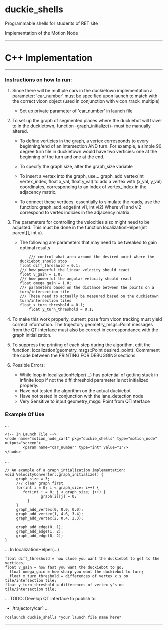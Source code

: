 # duckie_shells
Programmable shells for students of RET site

Implementation of the Motion Node

------------------------------------------------------------------------
# C++ Implementation 
------------------------------------------------------------------------

### Instructions on how to run:

1. Since there will be multiple cars in the duckietown implementation a parameter: 'car_number' must be specified upon launch to match with the correct vicon object (used in conjunction with vicon_track_multiple)
   - Set up private parameter of 'car_number' in launch file

2. To set up the graph of segmented places where the duckiebot will travel to in the duckietown, function -graph_initialize()- must be manually altered.

   - To define verticies in the graph, a vertex corresponds to every beginning/end of an intersection AND turn. For example, a simple 90 degree turn tile in duckietown would have two verticies: one at the beginning of the turn and one at the end. 
  
   - To specify the graph size, alter the graph_size variable
  
   - To insert a vertex into the graph, use... 
    graph_add_vertex(int vertex_index, float x_val, float y_val)
    to add a vertex with (x_val, y_val) coordinates, corresponding to an
    index of vertex_index in the adjacency matrix.
    
   - To connect these vertices, essentially to simulate the roads, use the function:
    graph_add_edge(int vi1, int vi2)
    Where vi1 and vi2 correspond to vertex indicies in the adjacency matrix

3. The parameters for controlling the velocities also might need to be adjusted. This must be done in the function localizationHelper(int parent[], int u).

   - The following are parameters that may need to be tweaked to gain optimal results
   	  ```
          /// control what area around the desired point where the duckiebot should stop
	  float diff_threshold = 0.1;
	  /// how powerful the linear velocity should react
	  float v_gain = 1.0;
	  /// how powerful the angular velocity should react
	  float omega_gain = 1.0;
	  /// parameters based on the distance between the points on a turn/intersection tile
	  /// These need to actually be measured based on the duckietown turn/intersection tiles
	  float x_turn_threshold = 0.1;
    	  float y_turn_threshold = 0.1;
	  ```

4. To make this work properly, current_pose from vicon tracking must yield correct information.
The trajectory geometry_msgs::Point messages from the QT interface must also be correct in 
correspondance with the graph initialization.

5. To suppress the printing of each step during the algorithm, 
edit the function: localization(geometry_msgs::Point desired_point).
Commment the code between the PRINTING FOR DEBUGGING sections.

6. Possible Errors:
   - While loop in localizationHelper(...) has potential of getting stuck in infinite loop if not the diff_threshold parameter is not initialized properly.
   - Have not tested the algorithm on the actual duckiebot
   - Have not tested in conjunction with the lane_detection node
   - Very Sensitive to input geometry_msgs::Point from QTInterface

### Example Of Use
...
```
<!-- In Launch File -->
<node name="motion_node_car1" pkg="duckie_shells" type="motion_node" output="screen">
		<param name="car_number" type="int" value="1"/> 
</node>
```
...
```
// An example of a graph_intialization implementation:
void VelocityConverter::graph_initialize() {
	 graph_size = 3;
	 /// clear graph first
	 for(int i = 0; i < graph_size; i++) {
	    for(int j = 0; j < graph_size; j++) {
			    graph[i][j] = 0;
		  }
	 }
	 graph_add_vertex(0, 0.0, 0.0);
	 graph_add_vertex(1, 4.6, 3.4);
	 graph_add_vertex(2, 0.4, 2.3);
	
	 graph_add_edge(0, 1);
	 graph_add_edge(1, 2);
	 graph_add_edge(0, 2);
}
```
...
In localizationHelper(...)
  ```
  float diff_threshold = how close you want the duckiebot to get to the vertices;
  float v_gain = how fast you want the duckiebot to go;
	float omega_gain = how sharp you want the duckiebot to turn;
	float x_turn_threshold = differences of vertex x's on tile/intersection tile;
  float y_turn_threshold = differences of vertex y's on tile/intersection tile;
  ```
...
TODO: Develop QT interface to publish to 
 - /trajectory/car1
...
```
roslaunch duckie_shells *your launch file name here*
```

------------------------------------------------------------------------
